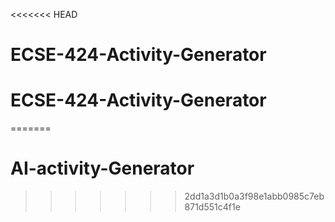 <<<<<<< HEAD
# ECSE-424-Activity-Generator
# ECSE-424-Activity-Generator
=======
# AI-activity-Generator
>>>>>>> 2dd1a3d1b0a3f98e1abb0985c7eb871d551c4f1e
